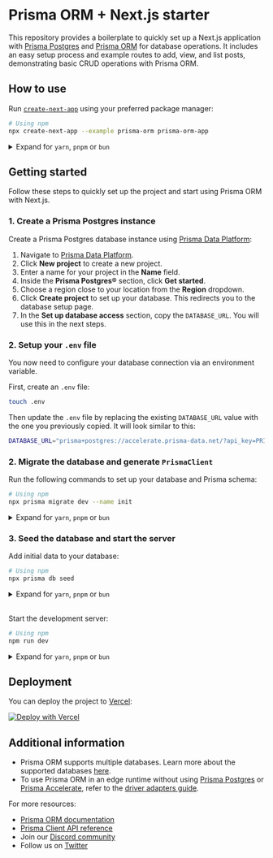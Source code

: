 # Prisma ORM + Next.js starter

This repository provides a boilerplate to quickly set up a Next.js application with [Prisma Postgres](https://www.prisma.io/postgres) and [Prisma ORM](https://www.prisma.io/orm) for database operations. It includes an easy setup process and example routes to add, view, and list posts, demonstrating basic CRUD operations with Prisma ORM.

## How to use

Run [`create-next-app`](https://github.com/vercel/next.js/tree/canary/packages/create-next-app) using your preferred package manager:

```bash
# Using npm
npx create-next-app --example prisma-orm prisma-orm-app
```

<details>

<summary>Expand for <code>yarn</code>, <code>pnpm</code> or <code>bun</code></summary>

```bash
# Using yarn
yarn create next-app --example prisma-orm prisma-orm-app

# Using pnpm
pnpm create-next-app --example prisma-orm prisma-orm-app

# Using bun
bunx create-next-app --example prisma-orm prisma-orm-app
```

</details>

## Getting started

Follow these steps to quickly set up the project and start using Prisma ORM with Next.js.

### 1. Create a Prisma Postgres instance

Create a Prisma Postgres database instance using [Prisma Data Platform](https://console.prisma.io):

1. Navigate to [Prisma Data Platform](https://console.prisma.io).
2. Click **New project** to create a new project.
3. Enter a name for your project in the **Name** field.
4. Inside the **Prisma Postgres®** section, click **Get started**.
5. Choose a region close to your location from the **Region** dropdown.
6. Click **Create project** to set up your database. This redirects you to the database setup page.
7. In the **Set up database access** section, copy the `DATABASE_URL`. You will use this in the next steps.

### 2. Setup your `.env` file

You now need to configure your database connection via an environment variable.

First, create an `.env` file:

```bash
touch .env
```

Then update the `.env` file by replacing the existing `DATABASE_URL` value with the one you previously copied. It will look similar to this:
```bash
DATABASE_URL="prisma+postgres://accelerate.prisma-data.net/?api_key=PRISMA_POSTGRES_API_KEY"
```

### 2. Migrate the database and generate `PrismaClient`

Run the following commands to set up your database and Prisma schema:

```bash
# Using npm
npx prisma migrate dev --name init
```

<details>

<summary>Expand for <code>yarn</code>, <code>pnpm</code> or <code>bun</code></summary>

```bash
# Using yarn
yarn prisma migrate dev --name init

# Using pnpm
pnpm prisma migrate dev --name init

# Using bun
bun prisma migrate dev --name init
```

</details>



### 3. Seed the database and start the server

Add initial data to your database:

```bash
# Using npm
npx prisma db seed
```

<details>

<summary>Expand for <code>yarn</code>, <code>pnpm</code> or <code>bun</code></summary>

```bash
# Using yarn
yarn prisma db seed

# Using pnpm
pnpm prisma db seed

# Using bun
bun prisma db seed
```

</details>

<br/>

Start the development server:

```bash
# Using npm
npm run dev
```

<details>

<summary>Expand for <code>yarn</code>, <code>pnpm</code> or <code>bun</code></summary>

```bash
# Using yarn
yarn dev

# Using pnpm
pnpm run dev

# Using bun
bun run dev
```

</details>

## Deployment

You can deploy the project to [Vercel](https://vercel.com/):

[![Deploy with Vercel](https://vercel.com/button)](https://vercel.com/new/clone?repository-url=https%3A%2F%2Fgithub.com%2Fvercel%2Fnext.js%2Ftree%2Fcanary%2Fexamples%2Fprisma-orm&env=DATABASE_URL&envDescription=Add%20your%20PRISMA%20POSTGRES%20database%20url&project-name=prisma-orm-app&repository-name=prisma-orm)

## Additional information

- Prisma ORM supports multiple databases. Learn more about the supported databases [here](https://www.prisma.io/docs/orm/reference/supported-databases).
- To use Prisma ORM in an edge runtime without using [Prisma Postgres](https://www.prisma.io/docs/orm/overview/databases/prisma-postgres) or [Prisma Accelerate](https://www.prisma.io/docs/accelerate/getting-started), refer to the [driver adapters guide](https://www.prisma.io/docs/orm/prisma-client/deployment/edge/deploy-to-vercel).

For more resources:

- [Prisma ORM documentation](/orm)
- [Prisma Client API reference](/orm/prisma-client)
- Join our [Discord community](https://discord.com/invite/prisma)
- Follow us on [Twitter](https://twitter.com/prisma)
